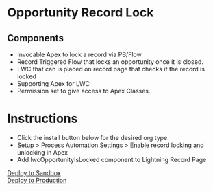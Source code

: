 # Opportunity Record Lock
 ## Components
 * Invocable Apex to lock a record via PB/Flow
 * Record Triggered Flow that locks an opportunity once it is closed.
 * LWC that can is placed on record page that checks if the record is locked
 * Supporting Apex for LWC
 * Permission set to give access to Apex Classes. 

 # Instructions 
 * Click the install button below for the desired org type. 
 * Setup > Process Automation Settings > Enable record locking and unlocking in Apex 
 * Add lwcOpportunityIsLocked component to Lightning Record Page


<a href="https://githubsfdeploy-sandbox.herokuapp.com/app/githubdeploy/papaflavaflave/Opportunity-Record-Lock">
  Deploy to Sandbox
</a>
</br>
<a href="https://githubsfdeploy.herokuapp.com/app/githubdeploy/papaflavaflave/Opportunity-Record-Lock">
  Deploy to Production
</a>